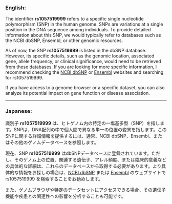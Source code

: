 ### English:
The identifier **rs1057519999** refers to a specific single nucleotide polymorphism (SNP) in the human genome. SNPs are variations at a single position in the DNA sequence among individuals. To provide detailed information about this SNP, we would typically refer to databases such as the NCBI dbSNP, Ensembl, or other genomic resources.

As of now, the SNP **rs1057519999** is listed in the dbSNP database. However, its specific details, such as the genomic location, associated gene, allele frequency, or clinical significance, would need to be retrieved from these databases. If you are looking for more specific information, I recommend checking the [NCBI dbSNP](https://www.ncbi.nlm.nih.gov/snp/) or [Ensembl](https://www.ensembl.org/) websites and searching for rs1057519999.

If you have access to a genome browser or a specific dataset, you can also analyze its potential impact on gene function or disease association.

---

### Japanese:
識別子 **rs1057519999** は、ヒトゲノム内の特定の一塩基多型（SNP）を指します。SNPは、DNA配列の中で個人間で異なる単一の位置の変異を指します。このSNPに関する詳細情報を提供するには、通常、NCBI dbSNP、Ensembl、またはその他のゲノムデータベースを参照します。

現在、SNP **rs1057519999** はdbSNPデータベースに登録されています。ただし、そのゲノム上の位置、関連する遺伝子、アレル頻度、または臨床的意義などの具体的な詳細は、これらのデータベースから取得する必要があります。より具体的な情報をお探しの場合は、[NCBI dbSNP](https://www.ncbi.nlm.nih.gov/snp/) または [Ensembl](https://www.ensembl.org/) のウェブサイトで rs1057519999 を検索することをお勧めします。

また、ゲノムブラウザや特定のデータセットにアクセスできる場合、その遺伝子機能や疾患との関連性への影響を分析することも可能です。
